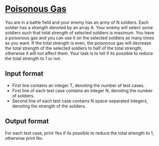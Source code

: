 # [Poisonous Gas][link]

You are in a battle field and your enemy has an army of N soldiers. Each soldier has a strength denoted by an array A. Your enemy will select some soldiers such that total strength of selected soldiers is maximum. You have a poisonous gas and you can use it on the selected soldiers as many times as you want. If the total strength is even, the poisonous gas will decrease the total strength of the selected soldiers to half of the total strength, otherwise it will not affect them. Your task is to tell if its possible to reduce the total strength to 1 or not.

## Input format

- First line contains an integer T, denoting the number of test cases.
- First line of each test case contains an integer N, denoting the number of soldiers.
- Second line of each test case contains N space-separated integers, denoting the strength of the soldiers.

## Output format

For each test case, print Yes if its possible to reduce the total strength to 1, otherwise print No.

[link]: https://www.hackerearth.com/practice/basic-programming/bit-manipulation/basics-of-bit-manipulation/practice-problems/algorithm/hunny-bunny-eebee22a/
